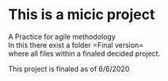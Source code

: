 This is a micic project
=======================================================  

A Practice for agile methodology   
In this there exist a folder =Final version=   
where all files within a finaled decided project.  

This project is finaled as of 6/6/2020  

